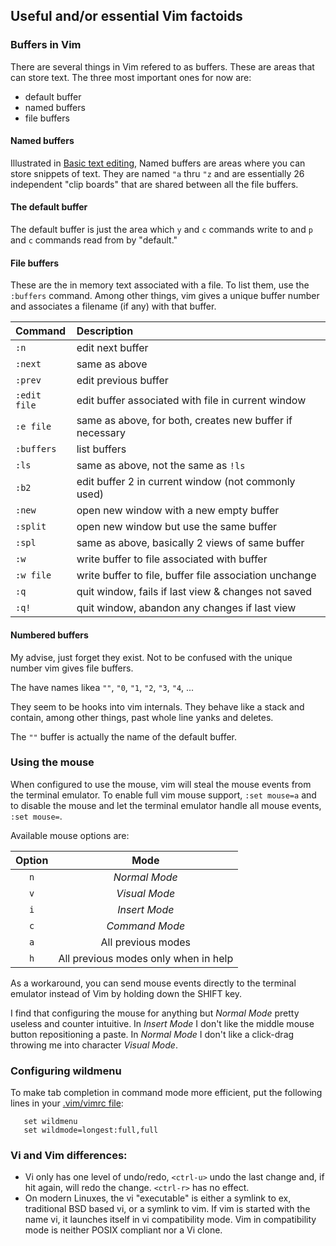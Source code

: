 ## Useful and/or essential Vim factoids

### Buffers in Vim
There are several things in Vim refered to as buffers.  These
are areas that can store text.  The three most important ones
for now are:
* default buffer
* named buffers
* file buffers

#### Named buffers
Illustrated in [Basic text editing](basicTextEditing.md),
Named buffers are areas where you can store snippets of text.
They are named `"a` thru `"z` and are essentially 26
independent "clip boards" that are shared between all the
file buffers.

#### The default buffer
The default buffer is just the area which `y` and `c` commands
write to and `p` and `c` commands read from by "default."

#### File buffers
These are the in memory text associated with a file.  To list
them, use the `:buffers` command.  Among other things, vim
gives a unique buffer number and associates a filename (if any) 
with that buffer.

| Command       | Description                                 |
|:------------- |:-------------------------------------------------------- |
| `:n`          | edit next buffer                                         |
| `:next`       | same as above                                            |
| `:prev`       | edit previous buffer                                     |
| `:edit file`  | edit buffer associated with file in current window       |
| `:e file`     | same as above, for both, creates new buffer if necessary |
| `:buffers`    | list buffers                                             |
| `:ls`         | same as above, not the same as `!ls`                     |
| `:b2`         | edit buffer 2 in current window (not commonly used)      |
| `:new`        | open new window with a new empty buffer                  |
| `:split`      | open new window but use the same buffer                  |
| `:spl`        | same as above, basically 2 views of same buffer          |
| `:w`          | write buffer to file associated with buffer              |
| `:w file`     | write buffer to file, buffer file association unchange   |
| `:q`          | quit window, fails if last view & changes not saved      |
| `:q!`         | quit window, abandon any changes if last view            |

#### Numbered buffers
My advise, just forget they exist.  Not to be confused with the unique
number vim gives file buffers.

The have names likea `""`, `"0`, `"1`, `"2`, `"3`, `"4`, ...

They seem to be hooks into vim internals.  They behave like a stack
and contain, among other things, past whole line yanks and deletes.

The `""` buffer is actually the name of the default buffer.

### Using the mouse
When configured to use the mouse, vim will steal the mouse
events from the terminal emulator.  To enable full vim mouse
support, `:set mouse=a` and to disable the mouse and let the
terminal emulator handle all mouse events, `:set mouse=`.

Available mouse options are:

| Option | Mode                                 |
|:------:|:------------------------------------:|
| `n`    | _Normal Mode_                        |
| `v`    | _Visual Mode_                        |
| `i`    | _Insert Mode_                        |
| `c`    | _Command Mode_                       |
| `a`    | All previous modes                   |
| `h`    | All previous modes only when in help |

As a workaround, you can send mouse events directly to the
terminal emulator instead of Vim by holding down the SHIFT
key.

I find that configuring the mouse for anything but _Normal Mode_
pretty useless and counter intuitive.  In _Insert Mode_ I
don't like the middle mouse button repositioning a paste.
In _Normal Mode_ I don't like a click-drag throwing me into
character _Visual Mode_.

### Configuring wildmenu
To make tab completion in command mode more efficient, put the
following lines in your [.vim/vimrc file](vimrcConfigFile.md#simplistic_vimrc):
```
   set wildmenu
   set wildmode=longest:full,full
```
   
### Vi and Vim differences:
* Vi only has one level of undo/redo, `<ctrl-u>` undo the
  last change and, if hit again, will redo the change.
  `<ctrl-r>` has no effect.
* On modern Linuxes, the vi "executable" is either a
  symlink to ex, traditional BSD based vi, or a symlink
  to vim.  If vim is started with the name vi, it launches
  itself in vi compatibility mode.  Vim in compatibility
  mode is neither POSIX compliant nor a Vi clone.

